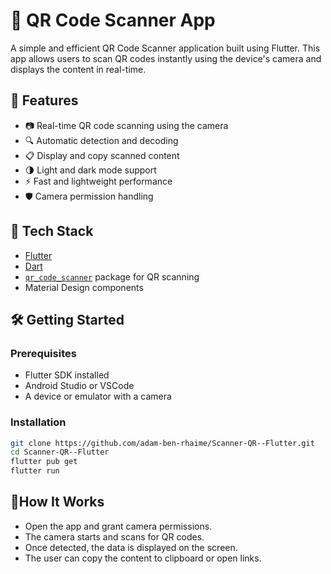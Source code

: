 # 📱 QR Code Scanner App 

A simple and efficient QR Code Scanner application built using Flutter. This app allows users to scan QR codes instantly using the device's camera and displays the content in real-time.

## 🚀 Features

- 📷 Real-time QR code scanning using the camera
- 🔍 Automatic detection and decoding
- 📋 Display and copy scanned content
- 🌗 Light and dark mode support
- ⚡ Fast and lightweight performance
- 🛡️ Camera permission handling

## 🧰 Tech Stack

- [Flutter](https://flutter.dev/)
- [Dart](https://dart.dev/)
- [`qr_code_scanner`](https://pub.dev/packages/qr_code_scanner) package for QR scanning
- Material Design components

## 🛠️ Getting Started

### Prerequisites

- Flutter SDK installed
- Android Studio or VSCode
- A device or emulator with a camera

### Installation

```bash
git clone https://github.com/adam-ben-rhaime/Scanner-QR--Flutter.git
cd Scanner-QR--Flutter
flutter pub get
flutter run

```

## 📲How It Works

- Open the app and grant camera permissions.
- The camera starts and scans for QR codes.
- Once detected, the data is displayed on the screen.
- The user can copy the content to clipboard or open links.

 
